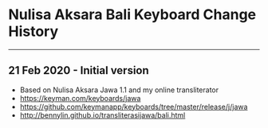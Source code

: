 Nulisa Aksara Bali Keyboard Change History
=======================



-----------------
21 Feb 2020 - Initial version
-----------------

* Based on Nulisa Aksara Jawa 1.1 and my online transliterator
* https://keyman.com/keyboards/jawa
* https://github.com/keymanapp/keyboards/tree/master/release/j/jawa
* http://bennylin.github.io/transliterasijawa/bali.html
